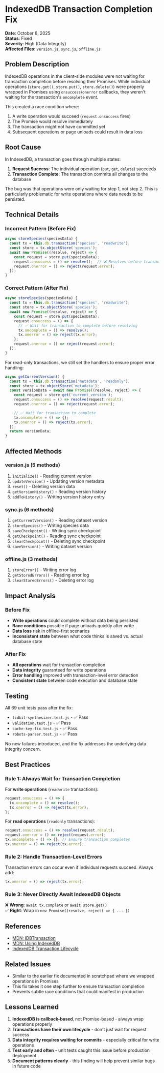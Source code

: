 # IndexedDB Transaction Completion Fix

**Date**: October 8, 2025  
**Status**: Fixed  
**Severity**: High (Data Integrity)  
**Affected Files**: `version.js`, `sync.js`, `offline.js`

## Problem Description

IndexedDB operations in the client-side modules were not waiting for transaction completion before resolving their Promises. While individual operations (`store.get()`, `store.put()`, `store.delete()`) were properly wrapped in Promises using `onsuccess`/`onerror` callbacks, they weren't waiting for the transaction's `oncomplete` event.

This created a race condition where:

1. A write operation would succeed (`request.onsuccess` fires)
2. The Promise would resolve immediately
3. The transaction might not have committed yet
4. Subsequent operations or page unloads could result in data loss

## Root Cause

In IndexedDB, a transaction goes through multiple states:

1. **Request Success**: The individual operation (`put`, `get`, `delete`) succeeds
2. **Transaction Complete**: The transaction commits all changes to the database

The bug was that operations were only waiting for step 1, not step 2. This is particularly problematic for write operations where data needs to be persisted.

## Technical Details

### Incorrect Pattern (Before Fix)

```javascript
async storeSpecies(speciesData) {
  const tx = this.db.transaction('species', 'readwrite');
  const store = tx.objectStore('species');
  await new Promise((resolve, reject) => {
    const request = store.put(speciesData);
    request.onsuccess = () => resolve();  // ❌ Resolves before transaction commits
    request.onerror = () => reject(request.error);
  });
}
```

### Correct Pattern (After Fix)

```javascript
async storeSpecies(speciesData) {
  const tx = this.db.transaction('species', 'readwrite');
  const store = tx.objectStore('species');
  await new Promise((resolve, reject) => {
    const request = store.put(speciesData);
    request.onsuccess = () => {
      // ✅ Wait for transaction to complete before resolving
      tx.oncomplete = () => resolve();
      tx.onerror = () => reject(tx.error);
    };
    request.onerror = () => reject(request.error);
  });
}
```

For read-only transactions, we still set the handlers to ensure proper error handling:

```javascript
async getCurrentVersion() {
  const tx = this.db.transaction('metadata', 'readonly');
  const store = tx.objectStore('metadata');
  const versionData = await new Promise((resolve, reject) => {
    const request = store.get('current_version');
    request.onsuccess = () => resolve(request.result);
    request.onerror = () => reject(request.error);

    // ✅ Wait for transaction to complete
    tx.oncomplete = () => {};
    tx.onerror = () => reject(tx.error);
  });
  return versionData;
}
```

## Affected Methods

### version.js (5 methods)

1. `initialize()` - Reading current version
2. `updateVersion()` - Updating version metadata
3. `reset()` - Deleting version data
4. `getVersionHistory()` - Reading version history
5. `addToHistory()` - Writing version history entry

### sync.js (6 methods)

1. `getCurrentVersion()` - Reading dataset version
2. `storeSpecies()` - Writing species data
3. `saveCheckpoint()` - Writing sync checkpoint
4. `getCheckpoint()` - Reading sync checkpoint
5. `clearCheckpoint()` - Deleting sync checkpoint
6. `saveVersion()` - Writing dataset version

### offline.js (3 methods)

1. `storeError()` - Writing error log
2. `getStoredErrors()` - Reading error log
3. `clearStoredErrors()` - Deleting error log

## Impact Analysis

### Before Fix

- **Write operations** could complete without data being persisted
- **Race conditions** possible if page unloads quickly after write
- **Data loss** risk in offline-first scenarios
- **Inconsistent state** between what code thinks is saved vs. actual database state

### After Fix

- **All operations** wait for transaction completion
- **Data integrity** guaranteed for write operations
- **Error handling** improved with transaction-level error detection
- **Consistent state** between code execution and database state

## Testing

All 69 unit tests pass after the fix:

- `tidbit-synthesizer.test.js` - ✅ Pass
- `validation.test.js` - ✅ Pass
- `cache-key-fix.test.js` - ✅ Pass
- `robots-parser.test.js` - ✅ Pass

No new failures introduced, and the fix addresses the underlying data integrity concern.

## Best Practices

### Rule 1: Always Wait for Transaction Completion

For **write operations** (`readwrite` transactions):

```javascript
request.onsuccess = () => {
  tx.oncomplete = () => resolve();
  tx.onerror = () => reject(tx.error);
};
```

For **read operations** (`readonly` transactions):

```javascript
request.onsuccess = () => resolve(request.result);
request.onerror = () => reject(request.error);
tx.oncomplete = () => {}; // Ensure transaction completes
tx.onerror = () => reject(tx.error);
```

### Rule 2: Handle Transaction-Level Errors

Transaction errors can occur even if individual requests succeed. Always add:

```javascript
tx.onerror = () => reject(tx.error);
```

### Rule 3: Never Directly Await IndexedDB Objects

❌ **Wrong**: `await tx.complete` or `await store.get()`  
✅ **Right**: Wrap in `new Promise((resolve, reject) => { ... })`

## References

- [MDN: IDBTransaction](https://developer.mozilla.org/en-US/docs/Web/API/IDBTransaction)
- [MDN: Using IndexedDB](https://developer.mozilla.org/en-US/docs/Web/API/IndexedDB_API/Using_IndexedDB)
- [IndexedDB Transaction Lifecycle](https://www.w3.org/TR/IndexedDB/#transaction-lifetime-concept)

## Related Issues

- Similar to the earlier fix documented in scratchpad where we wrapped operations in Promises
- This fix takes it one step further to ensure transaction completion
- Prevents subtle race conditions that could manifest in production

## Lessons Learned

1. **IndexedDB is callback-based**, not Promise-based - always wrap operations properly
2. **Transactions have their own lifecycle** - don't just wait for request success
3. **Data integrity requires waiting for commits** - especially critical for write operations
4. **Test early and often** - unit tests caught this issue before production deployment
5. **Document patterns clearly** - this finding will help prevent similar bugs in future code
